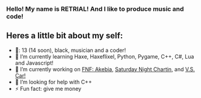 ### Hello! My name is RETRIAL! And I like to produce music and code!
##  Heres a little bit about my self:

- 🎂: 13 (14 soon), black, musician and a coder!
- 🌱 I’m currently learning Haxe, Haxeflixel, Python, Pygame, C++, C#, Lua and Javascript!
- 🔭 I’m currently working on [FNF: Akebia](https://gamebanana.com/mods/463097), [Saturday Night Chartin](https://gamebanana.com/mods/417294), and [V.S. Car!](https://gamebanana.com/wips/73376)
- 🤔 I’m looking for help with C++
- ⚡ Fun fact: give me money
